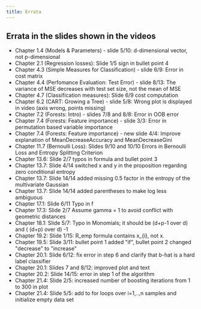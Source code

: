 ```yaml
---
title: Errata
---
```


## Errata in the slides shown in the videos

- Chapter 1.4 (Models & Parameters) - slide 5/10: d-dimensional vector, not p-dimensional
- Chapter 2.1 (Regression losses): Slide 1/5 sign in bullet point 4
- Chapter 4.3 (Simple Measures for Classification) - slide 6/9: Error in cost matrix
- Chapter 4.4 (Perfomance Evaluation: Test Error) - slide 8/13: The variance of MSE decreases with test set size, not the mean of MSE
- Chapter 4.7 (Classification measures): Slide 6/9 cost computation
- Chapter 6.2 (CART: Growing a Tree) - slide 5/8: Wrong plot is displayed in video (axis wrong, points missing)
- Chapter 7.2 (Forests: Intro) - slides 7/8 and 8/8: Error in OOB error
- Chapter 7.4 (Forests: Feature importance) - slide 3/3: Error in permutation based variable importance
- Chapter 7.4 (Forests: Feature importance) - new slide 4/4: Improve explanation of MeanDecreaseAccuracy and MeanDecreaseGini
- Chapter 11.7 (Bernoulli Loss): Slides 9/10 and 10/10 Errors in Bernoulli Loss and Entropy Splitting Criterion
- Chapter 13.6: Slide 2/7 typos in formula and bullet point 3
- Chapter 13.7: Slide 4/14 switched x and y in the proposition regarding zero conditional entropy
- Chapter 13.7: Slide 14/14 added missing 0.5 factor in the entropy of the multivariate Gaussian
- Chapter 13.7: Slide 14/14 added parentheses to make log less ambiguous
- Chapter 17.1: Slide 6/11 Typo in f
- Chapter 17.3: Slide 2/7 Assume gamma = 1 to avoid conflict with geometric distances
- Chapter 18.1: Slide 5/7: Typo in Monomials; it should be (d+p-1 over d) and ( (d+p) over d) -1
- Chapter 19.2: Slide 1/15: R_emp formula contains x_{i}, not x.
- Chapter 19.5: Slide 3/11: bullet point 1 added "if", bullet point 2 changed "decrease" to "increase"
- Chapter 20.1: Slide 6/12: fix error in step 6 and clarify that b-hat is a hard label classifier
- Chapter 20.1: Slides 7 and 8/12: improved plot and text
- Chapter 20.2: Slide 14/15: error in step 1 of the algorithm
- Chapter 21.4: Slide 2/5: increased number of boosting iterations from 1 to 300 in plot
- Chapter 21.4: Slide 5/5: add to for loops over i=1,..,n samples and initialize empty data set
